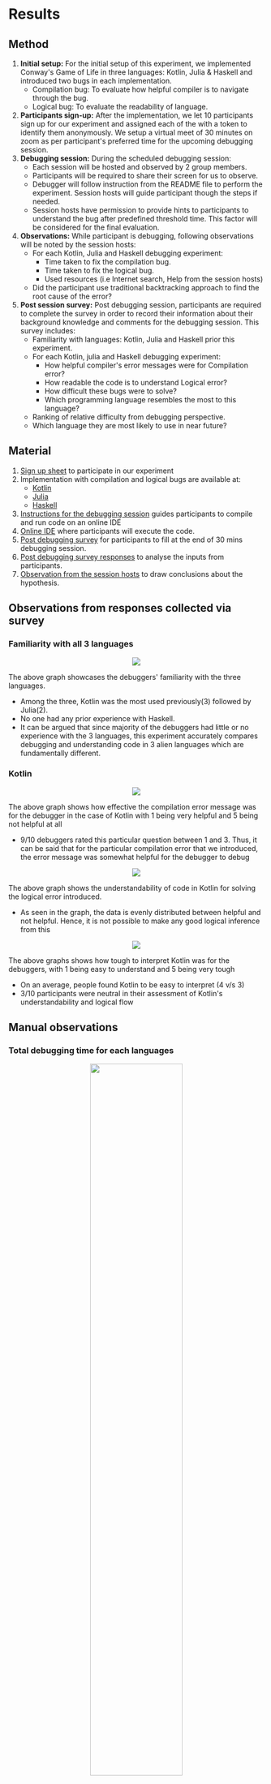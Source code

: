 # Results

## Method

1. **Initial setup:** For the initial setup of this experiment, we implemented Conway's Game of Life in three languages: Kotlin, Julia & Haskell and introduced two bugs in each implementation.
   - Compilation bug: To evaluate how helpful compiler is to navigate through the bug.
   - Logical bug: To evaluate the readability of language.
2. **Participants sign-up:** After the implementation, we let 10 participants sign up for our experiment and assigned each of the with a token to identify them anonymously. We setup a virtual meet of 30 minutes on zoom as per participant's preferred time for the upcoming debugging session.
3. **Debugging session:** During the scheduled debugging session:
   - Each session will be hosted and observed by 2 group members.
   - Participants will be required to share their screen for us to observe.
   - Debugger will follow instruction from the README file to perform the experiment. Session hosts will guide participant though the steps if needed.
   - Session hosts have permission to provide hints to participants to understand the bug after predefined threshold time. This factor will be considered for the final evaluation.
4. **Observations:** While participant is debugging, following observations will be noted by the session hosts:
   - For each Kotlin, Julia and Haskell debugging experiment:
      - Time taken to fix the compilation bug.
      - Time taken to fix the logical bug.
      - Used resources (i.e Internet search, Help from the session hosts)
   - Did the participant use traditional backtracking approach to find the root cause of the error?
5. **Post session survey:** Post debugging session, participants are required to complete the survey in order to record their information about their background knowledge and comments for the debugging session. This survey includes:
   - Familiarity with languages: Kotlin, Julia and Haskell prior this experiment.
   - For each Kotlin, julia and Haskell debugging experiment:
      - How helpful compiler's error messages were for Compilation error?
      - How readable the code is to understand Logical error?
      - How difficult these bugs were to solve?
      - Which programming language resembles the most to this language?
   - Ranking of relative difficulty from debugging perspective.
   - Which language they are most likely to use in near future?

## Material
1. [Sign up sheet](https://docs.google.com/spreadsheets/d/1BKcw3SPB2JIysBe6Kw6mkylA_3Ja0o-eQ5TmNMgAZww/edit#gid=0) to participate in our experiment
2. Implementation with compilation and logical bugs are available at:
   - [Kotlin](code/kotlin/GOL.kt)
   - [Julia](code/julia/GOL.jl)
   - [Haskell](code/haskell/GOL.hs)
3. [Instructions for the debugging session](https://github.com/urvishvasani/HW_2_3_Game_of_Life#how-to-run) guides participants to compile and run code on an online IDE
4. [Online IDE](https://repl.it/github/urvishvasani/HW_2_3_Game_of_Life) where participants will execute the code.
5. [Post debugging survey](https://docs.google.com/forms/d/e/1FAIpQLSeqIzBdJArD6M2HLxb0OIcmEGPh17jvUO845rWSREaaegU3qQ/closedform) for participants to fill at the end of 30 mins debugging session.
6. [Post debugging survey responses](https://docs.google.com/spreadsheets/d/1hthxqCVm0Dbk5fdAo-5iRvSGBeUH_mGzRias4YtLCZo/edit?usp=sharing) to analyse the inputs from participants.
7. [Observation from the session hosts](https://docs.google.com/spreadsheets/d/1o9TrwybYMLmB7scy8Pe4eh5sLlc40FrnlNM922uLtZE/edit?usp=sharing) to draw conclusions about the hypothesis.

## Observations from responses collected via survey
### Familiarity with all 3 languages

<p align="center">
  <img src="https://github.com/urvishvasani/HW_2_3_Game_of_Life/blob/master/data/familiarity_with_languages.PNG">
</p>

The above graph showcases the debuggers' familiarity with the three languages. 
   - Among the three, Kotlin was the most used previously(3) followed by Julia(2).
   - No one had any prior experience with Haskell.
   - It can be argued that since majority of the debuggers had little or no experience with the 3 languages, this experiment accurately compares debugging and understanding code in 3 alien languages which are fundamentally different.
   
### Kotlin
<p align="center">
  <img src="https://github.com/urvishvasani/HW_2_3_Game_of_Life/blob/master/data/kotlin_compilation_error_message.PNG">
</p>

The above graph shows how effective the compilation error message was for the debugger in the case of Kotlin with 1 being very helpful and 5 being not helpful at all
   - 9/10 debuggers rated this particular question between 1 and 3. Thus, it can be said that for the particular compilation error that we introduced, the error message was somewhat helpful for the debugger to debug

<p align="center">
  <img src="https://github.com/urvishvasani/HW_2_3_Game_of_Life/blob/master/data/kotlin_understandability.PNG">
</p>

The above graph shows the understandability of code in Kotlin for solving the logical error introduced. 
   - As seen in the graph, the data is evenly distributed between helpful and not helpful. Hence, it is not possible to make any good logical inference from this
   
<p align="center">
  <img src="https://github.com/urvishvasani/HW_2_3_Game_of_Life/blob/master/data/kotlin_difficulty.PNG">
</p>

The above graphs shows how tough to interpret Kotlin was for the debuggers, with 1 being easy to understand and 5 being very tough
   - On an average, people found Kotlin to be easy to interpret (4 v/s 3)
   - 3/10 participants were neutral in their assessment of Kotlin's understandability and logical flow

## Manual observations
### Total debugging time for each languages
<p align="center">
  <img src="https://github.com/urvishvasani/HW_2_3_Game_of_Life/blob/master/data/total.PNG" width="60%">
</p>

The above displayed graphs compares the overall time taken by the debugger in order to rectify the bugs in different languages. Major takeaways from the graph are as following:
   - Only 1/10 participants were able to debug code written in Haskell which denotes that Haskell is comparatively difficult to debug.
   - Amount of time taken to debug Kotlin indicates that it has a dependence on users prior knowledge about the language. Users familiar with the language were able to debug quickly.
   - 8/10 users were able to debug the code written in Julia and all of them comparatively took very less time.

### Compilation error debugging time for each languages
<p align="center">
  <img src="https://github.com/urvishvasani/HW_2_3_Game_of_Life/blob/master/data/compilation.PNG"  width="60%" >
</p>

The above displayed graphs compares the time taken by the debugger to solve the compilation error in different languages. Major takeaways from the graph are as following:
   - 3/10 debuggers were able to solve compilation bug for haskell. All the users complaint about ugly console output and not being able to locate the line of error.
   - Surprisingly, even though a lot of debuggers were used to Kotlin, they took a comparatively higher time for solving the error. We hypothesize that quality of bug introduced would be the reason for this issue.
   - Debuggers were able to solve the compilation error in Julia very quickly even though they complaint about it having not that great stacktrace. One reason could be the similarity between Julia and Python.

### Logical error debugging time for each languages
<p align="center">
  <img src="https://github.com/urvishvasani/HW_2_3_Game_of_Life/blob/master/data/logical.PNG" width="60%" >
</p>

The above displayed graphs compares the time taken by the debugger to solve the logical error in different languages. Major takeaways from the graph are as following:
   - 2/10 debuggers were able to solve logical bug introduced in haskell.
  
## Conclusions
- Among three languages people found it hardest to debug Haskell code
- Julia was easiest for people to debug due to its readable syntax and similarities to Python
- Participants voted Kotlin as the language that they would most likely work on, mostly because they were either familiar with the Kotlin or Java which they found identical to Kotlin.

## Threats to validity
